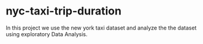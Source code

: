 # nyc-taxi-trip-duration
In this project we use the new york taxi dataset and analyze the the dataset using exploratory Data Analysis.
